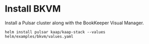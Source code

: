# Install BKVM

Install a Pulsar cluster along with the BookKeeper Visual Manager.
```
helm install pulsar kaap/kaap-stack --values helm/examples/bkvm/values.yaml
```
